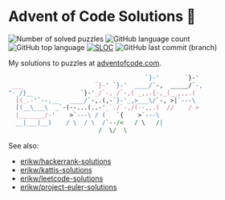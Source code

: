# Advent of Code Solutions 🎄
![Number of solved puzzles](https://img.shields.io/github/directory-file-count/erikw/advent-of-code-solutions?extension=txt)
![GitHub language count](https://img.shields.io/github/languages/count/erikw/advent-of-code-solutions)
![GitHub top language](https://img.shields.io/github/languages/top/erikw/advent-of-code-solutions)
[![SLOC](https://img.shields.io/tokei/lines/github/erikw/advent-of-code-solutions?logo=codefactor&logoColor=lightgrey)](#)
![GitHub last commit (branch)](https://img.shields.io/github/last-commit/erikw/advent-of-code-solutions/main)

My solutions to puzzles at [adventofcode.com](https://adventofcode.com/).




```perl
                                      `}-'       `}-'
 ___                    `}-' `}-'  ____/`-,  _____/`-,
"-_/}__             `}-'_/`-, /`-,( _,,.{-,_(__,,,.(
  [(_.-'`--,__   ____/`-,.(,-`}-'_,>___\/`-, >|`---\
  [(__\___\  _`-(--...(..-'_`./`-,/(--,,.(  //    / >
  |_______/-'    >`---\ / (   `{    >`---\ 
  __|___|__)    / \  / \  /`--/<   / \   /|
                         /  \/  \
```

See also:
* [erikw/hackerrank-solutions](https://github.com/erikw/hackerrank-solutions/)
* [erikw/kattis-solutions](https://github.com/erikw/kattis-solutions/)
* [erikw/leetcode-solutions](https://github.com/erikw/leetcode-solutions/)
* [erikw/project-euler-solutions](https://github.com/erikw/project-euler-solutions)
